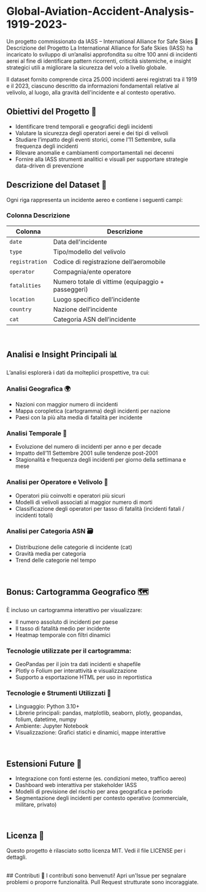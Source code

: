 # Global-Aviation-Accident-Analysis-1919-2023-
Un progetto commissionato da IASS – International Alliance for Safe Skies
📌 Descrizione del Progetto
La International Alliance for Safe Skies (IASS) ha incaricato lo sviluppo di un’analisi approfondita su oltre 100 anni di incidenti aerei al fine di identificare pattern ricorrenti, criticità sistemiche, e insight strategici utili a migliorare la sicurezza del volo a livello globale.

Il dataset fornito comprende circa 25.000 incidenti aerei registrati tra il 1919 e il 2023, ciascuno descritto da informazioni fondamentali relative al velivolo, al luogo, alla gravità dell'incidente e al contesto operativo.

## Obiettivi del Progetto 🎯
- Identificare trend temporali e geografici degli incidenti
- Valutare la sicurezza degli operatori aerei e dei tipi di velivoli
- Studiare l’impatto degli eventi storici, come l’11 Settembre, sulla frequenza degli incidenti
- Rilevare anomalie e cambiamenti comportamentali nei decenni
- Fornire alla IASS strumenti analitici e visuali per supportare strategie data-driven di prevenzione

## Descrizione del Dataset 🧾 
Ogni riga rappresenta un incidente aereo e contiene i seguenti campi:

### Colonna	Descrizione
| Colonna        | Descrizione                                        |
| -------------- | -------------------------------------------------- |
| `date`         | Data dell'incidente                                |
| `type`         | Tipo/modello del velivolo                          |
| `registration` | Codice di registrazione dell’aeromobile            |
| `operator`     | Compagnia/ente operatore                           |
| `fatalities`   | Numero totale di vittime (equipaggio + passeggeri) |
| `location`     | Luogo specifico dell’incidente                     |
| `country`      | Nazione dell’incidente                             |
| `cat`          | Categoria ASN dell’incidente                       |

<br>

## Analisi e Insight Principali 📊 
L’analisi esplorerà i dati da molteplici prospettive, tra cui:
### Analisi Geografica 🌍 
- Nazioni con maggior numero di incidenti
- Mappa coropletica (cartogramma) degli incidenti per nazione
- Paesi con la più alta media di fatalità per incidente

### Analisi Temporale 📆 
- Evoluzione del numero di incidenti per anno e per decade
- Impatto dell’11 Settembre 2001 sulle tendenze post-2001
- Stagionalità e frequenza degli incidenti per giorno della settimana e mese

### Analisi per Operatore e Velivolo 🛫
- Operatori più coinvolti e operatori più sicuri
- Modelli di velivoli associati al maggior numero di morti
- Classificazione degli operatori per tasso di fatalità (incidenti fatali / incidenti totali)

### Analisi per Categoria ASN 🗃️
- Distribuzione delle categorie di incidente (cat)
- Gravità media per categoria
- Trend delle categorie nel tempo

<br>

## Bonus: Cartogramma Geografico 🗺️ 
È incluso un cartogramma interattivo per visualizzare:
- Il numero assoluto di incidenti per paese
- Il tasso di fatalità medio per incidente
- Heatmap temporale con filtri dinamici

### Tecnologie utilizzate per il cartogramma:
- GeoPandas per il join tra dati incidenti e shapefile
- Plotly o Folium per interattività e visualizzazione
- Supporto a esportazione HTML per uso in reportistica

### Tecnologie e Strumenti Utilizzati 🧰 
- Linguaggio: Python 3.10+
- Librerie principali: pandas, matplotlib, seaborn, plotly, geopandas, folium, datetime, numpy
- Ambiente: Jupyter Notebook
- Visualizzazione: Grafici statici e dinamici, mappe interattive

<br>

## Estensioni Future 🧪 
- Integrazione con fonti esterne (es. condizioni meteo, traffico aereo)
- Dashboard web interattiva per stakeholder IASS
- Modelli di previsione del rischio per area geografica e periodo
- Segmentazione degli incidenti per contesto operativo (commerciale, militare, privato)

<br>

## Licenza 🔐
Questo progetto è rilasciato sotto licenza MIT. Vedi il file LICENSE per i dettagli.

<br>
## Contributi 🤝 
I contributi sono benvenuti! Apri un'Issue per segnalare problemi o proporre funzionalità. Pull Request strutturate sono incoraggiate.
